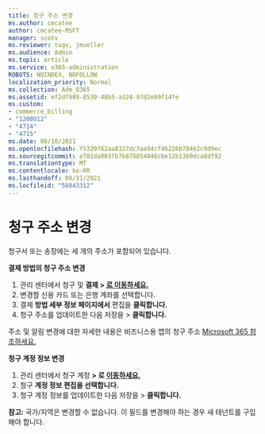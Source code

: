 ```yaml
---
title: 청구 주소 변경
ms.author: cmcatee
author: cmcatee-MSFT
manager: scotv
ms.reviewer: tugu, jmueller
ms.audience: Admin
ms.topic: article
ms.service: o365-administration
ROBOTS: NOINDEX, NOFOLLOW
localization_priority: Normal
ms.collection: Adm_O365
ms.assetid: ef2df989-8539-48b5-a324-97d2e09f14fe
ms.custom:
- commerce_billing
- "1200012"
- "4714"
- "4715"
ms.date: 08/10/2021
ms.openlocfilehash: f5320762aa8327dc7aa94cf46226b70462c9d9ec
ms.sourcegitcommit: e781da003fb7b878854846cbe12b13b9dca8df92
ms.translationtype: MT
ms.contentlocale: ko-KR
ms.lasthandoff: 08/31/2021
ms.locfileid: "58843312"
---
```

# <a name="change-your-billing-address"></a>청구 주소 변경

청구서 또는 송장에는 세 개의 주소가 포함되어 있습니다.

**결제 방법의 청구 주소 변경**

1. 관리 센터에서 청구 및 **결제 > [로 이동하세요.](https://go.microsoft.com/fwlink/p/?linkid=2018806)**
2. 변경할 신용 카드 또는 은행 계좌를 선택합니다.
3. 결제 **방법 세부 정보 페이지에서** 편집을 **클릭합니다.**
4. 청구 주소를 업데이트한 다음 저장을 > **클릭합니다.**

주소 및 알림 변경에 대한 자세한 내용은 비즈니스용 앱의 청구 주소 [Microsoft 365 참조하세요.](https://docs.microsoft.com/microsoft-365/commerce/billing-and-payments/change-your-billing-addresses)

**청구 계정 정보 변경**

1. 관리 센터에서 청구 계정 **> 로 [이동하세요.](https://admin.microsoft.com/Adminportal/Home?source=applauncher#/BillingAccounts/billing-accounts)**
2. 청구 **계정 정보 편집을 선택합니다.**
3. 청구 계정 정보를 업데이트한 다음 저장을 > **클릭합니다.**

**참고:** 국가/지역은 변경할 수 없습니다. 이 필드를 변경해야 하는 경우 새 테넌트를 구입해야 합니다.
